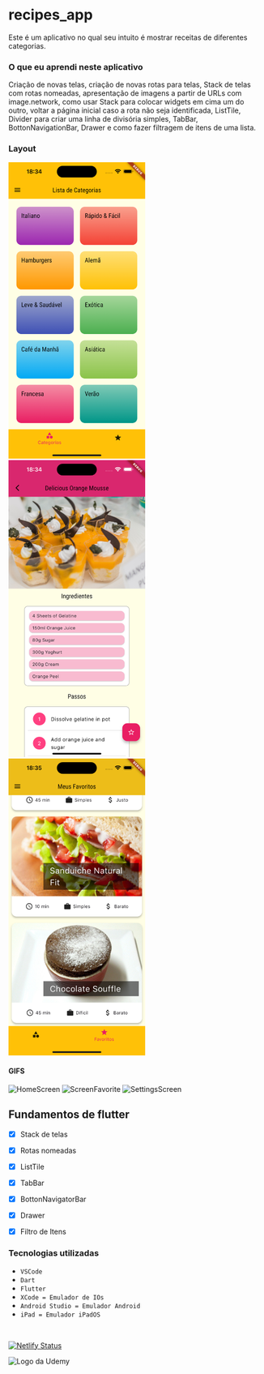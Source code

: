 # recipes_app
Este é um aplicativo no qual seu intuito é mostrar receitas de diferentes categorias.

### O que eu aprendi neste aplicativo
Criação de novas telas, criação de novas rotas para telas, Stack de telas com rotas nomeadas, apresentação de imagens a partir de URLs com image.network, como usar Stack para colocar widgets em cima um do outro, voltar a página inicial caso a rota não seja identificada, ListTile, Divider para criar uma linha de divisória simples, TabBar, BottonNavigationBar, Drawer e como fazer filtragem de itens de uma lista.<br>

### Layout
<img src="./assets/images/HomePageFix.png" alt="ScreenFixHome" width="270px"> <img src="./assets/images/DetaislMealsFix.png" alt="DetailsMeals" width="270px"> <img src="./assets/images/FavoriteScreenFix.png" alt="FavoriteFix" width="270px">

#### GIFS
<img src="./assets/images/Home.gif" alt="HomeScreen" width="270px"> <img src="./assets/images/FavoriteScreen.gif" alt="ScreenFavorite" width="270px"> <img src="./assets/images/SettingsScreen.gif" alt="SettingsScreen" width="270px"><br>

## Fundamentos de flutter

- [x] Stack de telas
- [x] Rotas nomeadas
- [x] ListTile
- [x] TabBar
- [x] BottonNavigatorBar
- [x] Drawer
- [x] Filtro de Itens


### Tecnologias utilizadas
- ``VSCode``
- ``Dart``
- ``Flutter``
- ``XCode = Emulador de IOs``
- ``Android Studio = Emulador Android``
- ``iPad = Emulador iPadOS``

<br>

[![Netlify Status](https://api.netlify.com/api/v1/badges/2ce959dc-eed5-4d41-85ea-072c5fc38114/deploy-status)](https://app.netlify.com/sites/recipes-app-forstudy/deploys)

<img src="https://github.com/ArthurRCastilho/Fundamentos_Dart/blob/main/img/UdemyImg.png" alt="Logo da Udemy">
